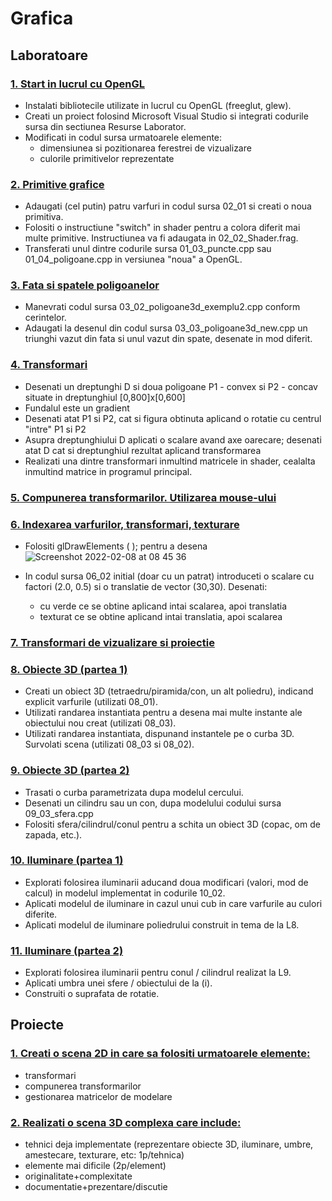 # Grafica
## Laboratoare
### [1. Start in lucrul cu OpenGL]()
  * Instalati bibliotecile utilizate in lucrul cu OpenGL (freeglut, glew).
  * Creati un proiect folosind Microsoft Visual Studio si integrati codurile sursa din sectiunea Resurse Laborator.
  * Modificati in codul sursa urmatoarele elemente:
     * dimensiunea si pozitionarea ferestrei de vizualizare
     * culorile primitivelor reprezentate
### [2. Primitive grafice]()
  * Adaugati (cel putin) patru varfuri in codul sursa 02_01 si creati o noua primitiva.
  * Folositi o instructiune "switch" in shader pentru a colora diferit mai multe primitive. Instructiunea va fi adaugata in 02_02_Shader.frag.
  * Transferati unul dintre codurile sursa 01_03_puncte.cpp sau 01_04_poligoane.cpp in versiunea "noua" a OpenGL.
### [3. Fata si spatele poligoanelor]()
  * Manevrati codul sursa 03_02_poligoane3d_exemplu2.cpp conform cerintelor.
  * Adaugati la desenul din codul sursa 03_03_poligoane3d_new.cpp un triunghi vazut din fata si unul vazut din spate, desenate in mod diferit.
### [4. Transformari]()
  * Desenati un dreptunghi D si doua poligoane P1 - convex si P2 - concav situate in dreptunghiul [0,800]x[0,600]
  * Fundalul este un gradient
  * Desenati atat P1 si P2, cat si figura obtinuta aplicand o rotatie cu centrul "intre" P1 si P2
  * Asupra dreptunghiului D aplicati o scalare avand axe oarecare; desenati atat D cat si dreptunghiul rezultat aplicand transformarea
  * Realizati una dintre transformari inmultind matricele in shader, cealalta inmultind matrice in programul principal.
### [5. Compunerea transformarilor. Utilizarea mouse-ului]()
### [6. Indexarea varfurilor, transformari, texturare]()
  * Folositi glDrawElements ( ); pentru a desena ![Screenshot 2022-02-08 at 08 45 36](https://user-images.githubusercontent.com/61271015/152932953-39e864af-52f1-4ade-b35a-cf1663be8470.png)

  * In codul sursa 06_02 initial (doar cu un patrat) introduceti o scalare cu factori (2.0, 0.5)
si o translatie de vector (30,30). Desenati:
    * cu verde ce se obtine aplicand intai scalarea, apoi translatia 
    * texturat ce se obtine aplicand intai translatia, apoi scalarea
### [7. Transformari de vizualizare si proiectie]()
### [8. Obiecte 3D (partea 1)]()
  * Creati un obiect 3D (tetraedru/piramida/con, un alt poliedru), indicand explicit varfurile (utilizati 08_01). 
  * Utilizati randarea instantiata pentru a desena mai multe instante ale obiectului nou creat (utilizati 08_03).
  * Utilizati randarea instantiata, dispunand instantele pe o curba 3D. Survolati scena (utilizati 08_03 si 08_02).
### [9. Obiecte 3D (partea 2)]()
  * Trasati o curba parametrizata dupa modelul cercului.
  * Desenati un cilindru sau un con, dupa modelului codului sursa 09_03_sfera.cpp
  * Folositi sfera/cilindrul/conul pentru a schita un obiect 3D (copac, om de zapada, etc.).
### [10. Iluminare (partea 1)]()
  * Explorati folosirea iluminarii aducand doua modificari (valori, mod de calcul) in modelul implementat in codurile 10_02.
  * Aplicati modelul de iluminare in cazul unui cub in care varfurile au culori diferite.
  * Aplicati modelul de iluminare poliedrului construit in tema de la L8.
### [11. Iluminare (partea 2)]()
  * Explorati folosirea iluminarii pentru conul / cilindrul realizat la L9.
  * Aplicati umbra unei sfere / obiectului de la (i).
  * Construiti o suprafata de rotatie.
## Proiecte
### [1. Creati o scena 2D in care sa folositi urmatoarele elemente:]()
  * transformari
  * compunerea transformarilor
  * gestionarea matricelor de modelare

### [2. Realizati o scena 3D complexa care include:]()
  * tehnici deja implementate (reprezentare obiecte 3D, iluminare, umbre, amestecare, texturare, etc: 1p/tehnica)
  * elemente mai dificile (2p/element)
  * originalitate+complexitate
  * documentatie+prezentare/discutie
